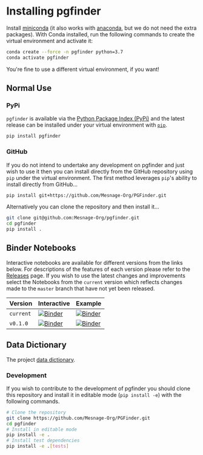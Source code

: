 # Installing pgfinder

Install [miniconda](https://docs.conda.io/en/latest/miniconda.html) (it also works with
[anaconda](https://docs.anaconda.com/anaconda/install/), but we do not need the extra packages). With Conda installed,
run the following commands to create the virtual environment and activate it:


```bash
conda create --force -n pgfinder python=3.7
conda activate pgfinder
```

You're fine to use a different virtual environment, if you want!

## Normal Use

### PyPi

`pgfinder` is available via the [Python Package Index (PyPi)](https://pypi.org/) and the latest release can be installed
under your virtual environment with [`pip`](https://pip.pypa.io/en/stable/).

``` bash
pip install pgfinder
```

### GitHub

If you do not intend to undertake any development on pgfinder and just wish to use it then you can install directly from
the GitHub repository using `pip` under the virtual environment. The first method leverages `pip`'s ability to install
directly from GitHub...

```bash
pip install git+https://github.com/Mesnage-Org/PGFinder.git
```

Alternatively you can clone the repository and then install it...

``` bash
git clone git@github.com:Mesnage-Org/pgfinder.git
cd pgfinder
pip install .
```


## Binder Notebooks

Interactive notebooks are available for different versions from the links below. For descriptions of the features of each version
please refer to the [Releases](https://github.com/Mesnage-Org/pgfinder/releases) page. If you wish to use the latest changes
and improvements select the Notebooks from the `current` version which reflects changes made to the `master` branch that
have not yet been released.

| Version  | Interactive | Example |
|----------|-------------|---------|
| `current` | [![Binder](https://mybinder.org/badge_logo.svg)](https://mybinder.org/v2/gh/Mesnage-Org/PGFinder/master?urlpath=tree/pgfinder_interactive.ipynb) | [![Binder](https://mybinder.org/badge_logo.svg)](https://mybinder.org/v2/gh/Mesnage-Org/PGFinder/master?urlpath=tree/pgfinder.ipynb) |
| `v0.1.0` | [![Binder](https://mybinder.org/badge_logo.svg)](https://mybinder.org/v2/gh/Mesnage-Org/PGFinder/v0.1.0?urlpath=tree/pgfinder_interactive.ipynb) | [![Binder](https://mybinder.org/badge_logo.svg)](https://mybinder.org/v2/gh/Mesnage-Org/PGFinder/v0.1.0?urlpath=tree/pgfinder.ipynb) |


## Data Dictionary

The project [data dictionary](data_dictionary.md).

### Development

If you wish to contribute to the development of pgfinder you should clone this repository and install it in editable
mode (`pip install -e`) with the following commands.


```bash
# Clone the repository
git clone https://github.com/Mesnage-Org/PGFinder.git
cd pgfinder
# Install in editable mode
pip install -e .
# Install test dependencies
pip install -e .[tests]
```
